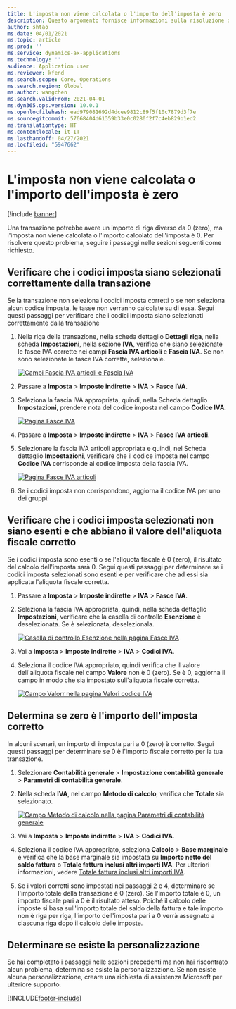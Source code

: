 ```yaml
---
title: L'imposta non viene calcolata o l'importo dell'imposta è zero
description: Questo argomento fornisce informazioni sulla risoluzione dei problemi che possono essere utili quando l'importo dell'imposta è 0 (zero) o l'imposta non viene calcolata.
author: shtao
ms.date: 04/01/2021
ms.topic: article
ms.prod: ''
ms.service: dynamics-ax-applications
ms.technology: ''
audience: Application user
ms.reviewer: kfend
ms.search.scope: Core, Operations
ms.search.region: Global
ms.author: wangchen
ms.search.validFrom: 2021-04-01
ms.dyn365.ops.version: 10.0.1
ms.openlocfilehash: ead979081692d4dcee9812c89f5f10c7879d3f7e
ms.sourcegitcommit: 57668404d61359b33e0c0280f2f7c4eb829b1ed2
ms.translationtype: HT
ms.contentlocale: it-IT
ms.lasthandoff: 04/27/2021
ms.locfileid: "5947662"
---
```

# <a name="tax-isnt-calculated-or-the-tax-amount-is-zero"></a>L'imposta non viene calcolata o l'importo dell'imposta è zero

[!include [banner](../includes/banner.md)]

Una transazione potrebbe avere un importo di riga diverso da 0 (zero), ma l'imposta non viene calcolata o l'importo calcolato dell'imposta è 0. Per risolvere questo problema, seguire i passaggi nelle sezioni seguenti come richiesto.

## <a name="verify-that-tax-codes-are-correctly-selected-by-the-transaction"></a>Verificare che i codici imposta siano selezionati correttamente dalla transazione

Se la transazione non seleziona i codici imposta corretti o se non seleziona alcun codice imposta, le tasse non verranno calcolate su di essa. Segui questi passaggi per verificare che i codici imposta siano selezionati correttamente dalla transazione 

1. Nella riga della transazione, nella scheda dettaglio **Dettagli riga**, nella scheda **Impostazioni**, nella sezione **IVA**, verifica che siano selezionate le fasce IVA corrette nei campi **Fascia IVA articoli** e **Fascia IVA**. Se non sono selezionate le fasce IVA corrette, selezionale.

    [![Campi Fascia IVA articoli e Fascia IVA](./media/tax-not-calculated-tax-amount-zero-Picture1.png)](./media/tax-not-calculated-tax-amount-zero-Picture1.png)

2. Passare a **Imposta** \> **Imposte indirette** \> **IVA** \> **Fasce IVA**.
3. Seleziona la fascia IVA appropriata, quindi, nella Scheda dettaglio **Impostazioni**, prendere nota del codice imposta nel campo **Codice IVA**.

    [![Pagina Fasce IVA](./media/tax-not-calculated-tax-amount-zero-Picture2.png)](./media/tax-not-calculated-tax-amount-zero-Picture2.png)

4. Passare a **Imposta** \> **Imposte indirette** \> **IVA** \> **Fasce IVA articoli**.
5. Selezionare la fascia IVA articoli appropriata e quindi, nel Scheda dettaglio **Impostazioni**, verificare che il codice imposta nel campo **Codice IVA** corrisponde al codice imposta della fascia IVA.

    [![Pagina Fasce IVA articoli](./media/tax-not-calculated-tax-amount-zero-Picture3.png)](./media/tax-not-calculated-tax-amount-zero-Picture3.png)

6. Se i codici imposta non corrispondono, aggiorna il codice IVA per uno dei gruppi.

## <a name="verify-that-the-selected-tax-codes-arent-exempt-and-that-they-have-the-correct-tax-rate-value"></a>Verificare che i codici imposta selezionati non siano esenti e che abbiano il valore dell'aliquota fiscale corretto

Se i codici imposta sono esenti o se l'aliquota fiscale è 0 (zero), il risultato del calcolo dell'imposta sarà 0. Segui questi passaggi per determinare se i codici imposta selezionati sono esenti e per verificare che ad essi sia applicata l'aliquota fiscale corretta.

1. Passare a **Imposta** \> **Imposte indirette** \> **IVA** \> **Fasce IVA**.
2. Seleziona la fascia IVA appropriata, quindi, nella scheda dettaglio **Impostazioni**, verificare che la casella di controllo **Esenzione** è deselezionata. Se è selezionata, deselezionala.

    [![Casella di controllo Esenzione nella pagina Fasce IVA](./media/tax-not-calculated-tax-amount-zero-Picture4.png)](./media/tax-not-calculated-tax-amount-zero-Picture4.png)

3. Vai a **Imposta** \> **Imposte indirette** \> **IVA** \> **Codici IVA**.
4. Seleziona il codice IVA appropriato, quindi verifica che il valore dell'aliquota fiscale nel campo **Valore** non è 0 (zero). Se è 0, aggiorna il campo in modo che sia impostato sull'aliquota fiscale corretta.

    [![Campo Valorr nella pagina Valori codice IVA](./media/tax-not-calculated-tax-amount-zero-Picture5.png)](./media/tax-not-calculated-tax-amount-zero-Picture5.png)

## <a name="determine-whether-zero-is-the-correct-tax-amount"></a>Determina se zero è l'importo dell'imposta corretto

In alcuni scenari, un importo di imposta pari a 0 (zero) è corretto. Segui questi passaggi per determinare se 0 è l'importo fiscale corretto per la tua transazione.

1. Selezionare **Contabilità generale** \> **Impostazione contabilità generale** \> **Parametri di contabilità generale**.
2. Nella scheda **IVA**, nel campo **Metodo di calcolo**, verifica che **Totale** sia selezionato.

    [![Campo Metodo di calcolo nella pagina Parametri di contabilità generale](./media/tax-not-calculated-tax-amount-zero-Picture6.png)](./media/tax-not-calculated-tax-amount-zero-Picture6.png)

3. Vai a **Imposta** \> **Imposte indirette** \> **IVA** \> **Codici IVA**.
4. Seleziona il codice IVA appropriato, seleziona **Calcolo** \> **Base marginale** e verifica che la base marginale sia impostata su **Importo netto del saldo fattura** o **Totale fattura inclusi altri importi IVA**. Per ulteriori informazioni, vedere [Totale fattura inclusi altri importi IVA](marginal-base-field.md#invoice-total-incl-other-sales-tax-amounts).
5. Se i valori corretti sono impostati nei passaggi 2 e 4, determinare se l'importo totale della transazione è 0 (zero). Se l'importo totale è 0, un importo fiscale pari a 0 è il risultato atteso. Poiché il calcolo delle imposte si basa sull'importo totale del saldo della fattura e tale importo non è riga per riga, l'importo dell'imposta pari a 0 verrà assegnato a ciascuna riga dopo il calcolo delle imposte.

## <a name="determine-whether-customization-exists"></a>Determinare se esiste la personalizzazione

Se hai completato i passaggi nelle sezioni precedenti ma non hai riscontrato alcun problema, determina se esiste la personalizzazione. Se non esiste alcuna personalizzazione, creare una richiesta di assistenza Microsoft per ulteriore supporto.

[!INCLUDE[footer-include](../../includes/footer-banner.md)]
